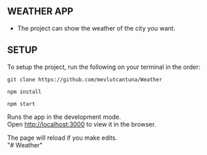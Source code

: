 ## WEATHER APP
- The project can show the weather of the city you want.

## SETUP

To setup the project, run the following on your terminal in the order: 

```
git clone https://github.com/mevlutcantuna/Weather
```

```
npm install
```

```
npm start
```

Runs the app in the development mode.<br/>
Open [http://localhost:3000](http://localhost:3000) to view it in the browser.

The page will reload if you make edits.<br/>"# Weather" 
